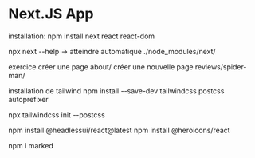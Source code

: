 # Next.JS App

installation: 
npm install next react react-dom

npx next --help -> atteindre automatique ./node_modules/next/

exercice 
créer une page about/
créer une nouvelle page reviews/spider-man/

installation de tailwind 
npm install --save-dev tailwindcss postcss autoprefixer

npx tailwindcss init --postcss

npm install @headlessui/react@latest
npm install @heroicons/react

npm i marked